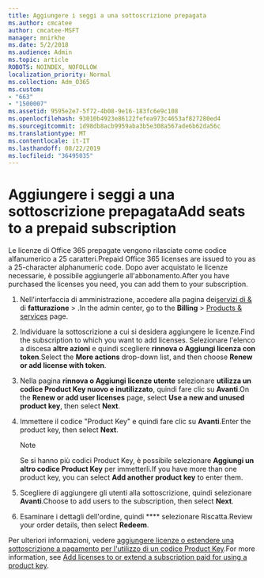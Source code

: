 ```yaml
---
title: Aggiungere i seggi a una sottoscrizione prepagata
ms.author: cmcatee
author: cmcatee-MSFT
manager: mnirkhe
ms.date: 5/2/2018
ms.audience: Admin
ms.topic: article
ROBOTS: NOINDEX, NOFOLLOW
localization_priority: Normal
ms.collection: Adm_O365
ms.custom:
- "663"
- "1500007"
ms.assetid: 9595e2e7-5f72-4b08-9e16-183fc6e9c108
ms.openlocfilehash: 93010b4923e86122fefea973c4653af827280ed4
ms.sourcegitcommit: 1d98db8acb9959aba3b5e308a567ade6b62da56c
ms.translationtype: MT
ms.contentlocale: it-IT
ms.lasthandoff: 08/22/2019
ms.locfileid: "36495035"
---
```

# <a name="add-seats-to-a-prepaid-subscription"></a><span data-ttu-id="1b861-102">Aggiungere i seggi a una sottoscrizione prepagata</span><span class="sxs-lookup"><span data-stu-id="1b861-102">Add seats to a prepaid subscription</span></span>

<span data-ttu-id="1b861-103">Le licenze di Office 365 prepagate vengono rilasciate come codice alfanumerico a 25 caratteri.</span><span class="sxs-lookup"><span data-stu-id="1b861-103">Prepaid Office 365 licenses are issued to you as a 25-character alphanumeric code.</span></span> <span data-ttu-id="1b861-104">Dopo aver acquistato le licenze necessarie, è possibile aggiungerle all'abbonamento.</span><span class="sxs-lookup"><span data-stu-id="1b861-104">After you have purchased the licenses you need, you can add them to your subscription.</span></span> 

1. <span data-ttu-id="1b861-105">Nell'interfaccia di amministrazione, accedere alla pagina dei[servizi di &](https://go.microsoft.com/fwlink/p/?linkid=842054) di **fatturazione** > .</span><span class="sxs-lookup"><span data-stu-id="1b861-105">In the admin center, go to the **Billing** > [Products & services](https://go.microsoft.com/fwlink/p/?linkid=842054) page.</span></span>

2. <span data-ttu-id="1b861-106">Individuare la sottoscrizione a cui si desidera aggiungere le licenze.</span><span class="sxs-lookup"><span data-stu-id="1b861-106">Find the subscription to which you want to add licenses.</span></span> <span data-ttu-id="1b861-107">Selezionare l'elenco a discesa **altre azioni** e quindi scegliere **rinnova o Aggiungi licenza con token**.</span><span class="sxs-lookup"><span data-stu-id="1b861-107">Select the **More actions** drop-down list, and then choose **Renew or add license with token**.</span></span>

3. <span data-ttu-id="1b861-108">Nella pagina **rinnova o Aggiungi licenze utente** selezionare **utilizza un codice Product Key nuovo e inutilizzato**, quindi fare clic su **Avanti**.</span><span class="sxs-lookup"><span data-stu-id="1b861-108">On the **Renew or add user licenses** page, select **Use a new and unused product key**, then select **Next**.</span></span>

4. <span data-ttu-id="1b861-109">Immettere il codice "Product Key" e quindi fare clic su **Avanti**.</span><span class="sxs-lookup"><span data-stu-id="1b861-109">Enter the product key, then select **Next**.</span></span>

    > [!NOTE]
    > <span data-ttu-id="1b861-110">Se si hanno più codici Product Key, è possibile selezionare **Aggiungi un altro codice Product Key** per immetterli.</span><span class="sxs-lookup"><span data-stu-id="1b861-110">If you have more than one product key, you can select **Add another product key** to enter them.</span></span>

5. <span data-ttu-id="1b861-111">Scegliere di aggiungere gli utenti alla sottoscrizione, quindi selezionare **Avanti**.</span><span class="sxs-lookup"><span data-stu-id="1b861-111">Choose to add users to the subscription, then select **Next**.</span></span>

6. <span data-ttu-id="1b861-112">Esaminare i dettagli dell'ordine, quindi \*\*\*\* selezionare Riscatta.</span><span class="sxs-lookup"><span data-stu-id="1b861-112">Review your order details, then select **Redeem**.</span></span>

<span data-ttu-id="1b861-113">Per ulteriori informazioni, vedere [aggiungere licenze o estendere una sottoscrizione a pagamento per l'utilizzo di un codice Product Key](https://docs.microsoft.com/office365/admin/misc/add-licenses-using-product-key).</span><span class="sxs-lookup"><span data-stu-id="1b861-113">For more information, see [Add licenses to or extend a subscription paid for using a product key](https://docs.microsoft.com/office365/admin/misc/add-licenses-using-product-key).</span></span>
